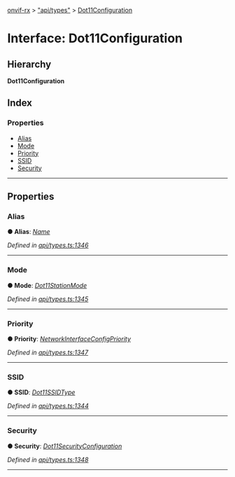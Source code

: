 [onvif-rx](../README.md) > ["api/types"](../modules/_api_types_.md) > [Dot11Configuration](../interfaces/_api_types_.dot11configuration.md)

# Interface: Dot11Configuration

## Hierarchy

**Dot11Configuration**

## Index

### Properties

* [Alias](_api_types_.dot11configuration.md#alias)
* [Mode](_api_types_.dot11configuration.md#mode)
* [Priority](_api_types_.dot11configuration.md#priority)
* [SSID](_api_types_.dot11configuration.md#ssid)
* [Security](_api_types_.dot11configuration.md#security)

---

## Properties

<a id="alias"></a>

###  Alias

**● Alias**: *[Name](../modules/_api_types_.md#name)*

*Defined in [api/types.ts:1346](https://github.com/patrickmichalina/onvif-rx/blob/3ab1739/src/api/types.ts#L1346)*

___
<a id="mode"></a>

###  Mode

**● Mode**: *[Dot11StationMode](../enums/_api_types_.dot11stationmode.md)*

*Defined in [api/types.ts:1345](https://github.com/patrickmichalina/onvif-rx/blob/3ab1739/src/api/types.ts#L1345)*

___
<a id="priority"></a>

###  Priority

**● Priority**: *[NetworkInterfaceConfigPriority](../modules/_api_types_.md#networkinterfaceconfigpriority)*

*Defined in [api/types.ts:1347](https://github.com/patrickmichalina/onvif-rx/blob/3ab1739/src/api/types.ts#L1347)*

___
<a id="ssid"></a>

###  SSID

**● SSID**: *[Dot11SSIDType](../modules/_api_types_.md#dot11ssidtype)*

*Defined in [api/types.ts:1344](https://github.com/patrickmichalina/onvif-rx/blob/3ab1739/src/api/types.ts#L1344)*

___
<a id="security"></a>

###  Security

**● Security**: *[Dot11SecurityConfiguration](_api_types_.dot11securityconfiguration.md)*

*Defined in [api/types.ts:1348](https://github.com/patrickmichalina/onvif-rx/blob/3ab1739/src/api/types.ts#L1348)*

___

